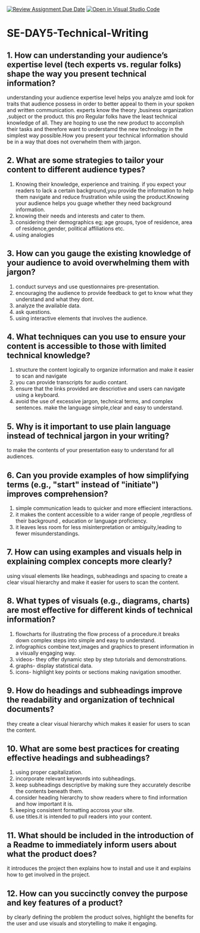 [![Review Assignment Due Date](https://classroom.github.com/assets/deadline-readme-button-22041afd0340ce965d47ae6ef1cefeee28c7c493a6346c4f15d667ab976d596c.svg)](https://classroom.github.com/a/zsAR-pyY)
[![Open in Visual Studio Code](https://classroom.github.com/assets/open-in-vscode-2e0aaae1b6195c2367325f4f02e2d04e9abb55f0b24a779b69b11b9e10269abc.svg)](https://classroom.github.com/online_ide?assignment_repo_id=18856157&assignment_repo_type=AssignmentRepo)
# SE-DAY5-Technical-Writing
## 1. How can understanding your audience’s expertise level (tech experts vs. regular folks) shape the way you present technical information?
understanding your audience expertise level helps you analyze amd look for traits that audience possess in order to better appeal to them in your spoken and written  communication. experts know the theory ,business organization ,subject or the product. this pro
Regular folks have the least technical knowledge of all. They are hoping to use the new product to accomplish their tasks and therefore want to understamd the new technology in the simplest way possible.How you present your technical information should be in a way that does not overwhelm them with jargon.

## 2. What are some strategies to tailor your content to different audience types?
1. Knowing their knowledge, experience and training. if you expect your readers to lack a certain background,you provide the information to help them navigate and reduce frustration while using the product.Knowing your audience helps you guage whether they need background information.
2. knowing their needs and interests and cater to them.
3. considering their demographics eg; age groups, tyoe of residence, area of residence,gender, political affiliations etc.
4. using analogies

## 3. How can you gauge the existing knowledge of your audience to avoid overwhelming them with jargon?
1. conduct surveys and use questionnaires pre-presentation.
2. encouraging the audience to provide feedback to get to know what they understand and what they dont.
3. analyze the available data.
4. ask questions.
5. using interactive elements that involves the audience.

## 4. What techniques can you use to ensure your content is accessible to those with limited technical knowledge?
1. structure the content logically  to organize information and make it easier to scan and navigate
2. you can provide transcripts for audio contant.
3. ensure that the links provided are descriotive and users can navigate using a keyboard.
4. avoid the use of excessive jargon, technical terms, and complex sentences. make the language simple,clear and easy to understand.

## 5. Why is it important to use plain language instead of technical jargon in your writing?
to make the contents of your presentation easy to understand for all audiences.

## 6. Can you provide examples of how simplifying terms (e.g., "start" instead of "initiate") improves comprehension?
1. simple communication leads to quicker and more effiecient interactions.
2. it makes the content accessible to a wider range of people ,regrdless of their background , education or language proficiency.
3. it leaves less room for less misinterpretation or ambiguity,leading to fewer misunderstandings.

## 7. How can using examples and visuals help in explaining complex concepts more clearly?
using visual elements like headings, subheadings and spacing to create a clear visual hierarchy and make it easier for users to scan the content.

## 8. What types of visuals (e.g., diagrams, charts) are most effective for different kinds of technical information?
1. flowcharts for illustrating the flow process of a procedure.it breaks down complex steps into simple and easy to understand.
2. infographics combine text,images and graphics to present information in a visually engaging way.
3. videos- they offer dynamic step by step tutorials and demonstrations.
4. graphs- display statistical data.
5. icons- highlight key points or sections making navigation smoother.

## 9. How do headings and subheadings improve the readability and organization of technical documents?
they create a clear visual hierarchy which makes it easier for users to scan the content.

## 10. What are some best practices for creating effective headings and subheadings?
1. using proper capitalization.
2. incorporate relevant keywords into subheadings.
3. keep subheadings descriptive by making sure they accurately describe the contents beneath them.
4. consider heading hierarchy to show readers where to find information and how important it is.
5. keeping consistent formatting accross your site.
6. use titles.it is intended to pull readers into your content.

## 11. What should be included in the introduction of a Readme to immediately inform users about what the product does?
it introduces the project then explains how to install and use it and explains how to get involved in the project.

## 12. How can you succinctly convey the purpose and key features of a product?
by clearly defining the problem the product solves, highlight the benefits for the user and use visuals and storytelling to make it engaging.
